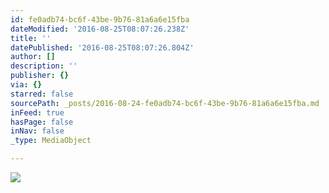 ```yaml
---
id: fe0adb74-bc6f-43be-9b76-81a6a6e15fba
dateModified: '2016-08-25T08:07:26.238Z'
title: ''
datePublished: '2016-08-25T08:07:26.804Z'
author: []
description: ''
publisher: {}
via: {}
starred: false
sourcePath: _posts/2016-08-24-fe0adb74-bc6f-43be-9b76-81a6a6e15fba.md
inFeed: true
hasPage: false
inNav: false
_type: MediaObject

---
```

![](https://the-grid-user-content.s3-us-west-2.amazonaws.com/9d543529-818f-449e-8092-119d5bcd2280.jpg)